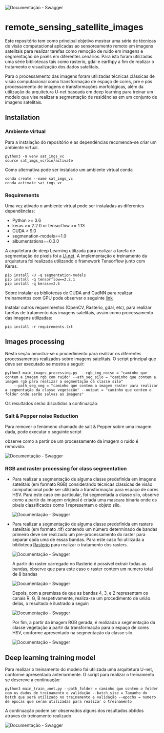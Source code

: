 ![Documentação - Swagger](docs/readme/images/logo_senai.png)

# remote_sensing_satellite_images

Este repositório tem como principal objetivo mostrar uma série de técnicas de visão computacional aplicadas ao sensoreamento remoto em imagens satelitais para realizar tarefas como remoção de ruido em imagens e segmentação de pixels em diferentes cenários. Para isto foram utilizadas uma série bibliotecas tais como rasterio, gdal e earthpy a fim de realizar o tratamento e visualização dos dados satelitais.  

Para o processamento das imagens foram utilizadas técnicas clássicas de visão computacional como transformação de espaço de cores, pre e pós processamento de imagens e transformações morfológicas, além da utilização da arquitetura U-net baseada em deep learning para treinar um modelo que vise realizar a segmentação de residências em um conjunto de imagens satelitais.

## Installation

### Ambiente virtual
Para a instalação do repositório e as dependências recomenda-se criar um ambiente virtual. 

```
python3 -m venv sat_imgs_vc
source sat_imgs_vc/bin/activate
```
Como alternativa pode ser instalado um ambiente virtual conda 

```
conda create --name sat_imgs_vc
conda activate sat_imgs_vc
```
### Requirements
Uma vez ativado o ambiente virtual pode ser instaladas as diferentes dependências:  

  - Python >= 3.6
  - keras >= 2.2.0 or tensorflow >= 1.13
  - CUDA > 9.0
  - segmenation-models==1.0
  - albumentations==0.3.0 

A arquitetura de deep Learning  utilizada para realizar a tarefa de segmentação de pixels foi a [U-net](https://arxiv.org/abs/1505.04597). A implementação e treinamento da arquitetura foi realizada utilizando
o framework Tensorflow junto com Keras. 

```
pip install -U -q segmentation-models
pip install -q tensorflow==2.2.1
pip install -q keras==2.5
```
Sobre instalar as bibliotecas de CUDA and CudNN para realizar treinamentos com GPU pode observar o seguinte [link](https://santhoshpkumar.github.io/Cuda-Install-and-Setup/)
 

Instalar outros requerimentos (OpenCV, Rasterio, gdal, etc), para realizar tarefas de tratamento das imagens satelitais, assim como processamento das imagens utilizadas: 

```
pip install -r requirements.txt
```
## Images processing
Nesta seção amostra-se o procedimento para realizar os diferentes processamentos realizados sobre imagens satelitais. 
O script principal que deve ser executado se mostra a seguir: 

```
python3 main_images_processing.py  --rgb_img_noise = "caminho que contem a imagem rgb com ruido" --ath_seg_silo = "caminho que contem a imagem rgb para realizar a segmentação da classe silo"
    --path_seg_veg = "caminho que contem a imagem raster para realizar a segmentação da classe vegetação" --output = "caminho que contem o folder onde serão salvas as imagens"
```

Os resultados serão discutidos a continuação:

### Salt & Pepper noise Reduction

Para remover o fenómeno chamado de salt & Pepper sobre uma imagem dada, pode executar o seguinte script


observe como a partir de um processamento da imagem o ruído é removido. 

![Documentação - Swagger](docs/readme/images/img_ruido_sp.png)

### RGB and raster processing for class segmentation

- Para realizar a segmentação de alguma classe predefinida em imagens satelitais (em formato RGB) considerando técnicas classicas de visão computacional pode ser utilizada a transformação para espaço de cores HSV. Para este caso em particular, foi segmentada a classe silo, observe como a partir da imagem original é criada uma mascara binaria onde os pixels classificados como 1 representam o objeto silo.

  ![Documentação - Swagger](docs/readme/images/seg_silo.png)

- Para realizar a segmentação de alguma classe predefinida em rasters satelitais (em formato .tif) contendo um número determinado de bandas primeiro deve ser realizado um pre-processamento do raster para separar cada uma de essas bandas. Para este caso foi utilizada a biblioteca [Rasterio](https://rasterio.readthedocs.io/en/stable/) para realizar o tratamento dos rasters.  

  ![Documentação - Swagger](docs/readme/images/raster_io_images.png)

  A partir do raster carregado no Rasterio é possível extrair todas as bandas, observe que para este caso o raster contem um numero total de 8 bandas

  ![Documentação - Swagger](docs/readme/images/divisao_raster_bandas.png)

  Depois, com a premissa de que as bandas 4, 3, e 2 representam os canais R, G, B respetivamente, realiza-se um procedimento de união delas, o resultado é ilustrado a seguir: 

   ![Documentação - Swagger](docs/readme/images/raster_to_rgb.png)

  Por fim, a partir da imagem RGB gerada, é realizada a segmentação da classe vegetação a partir da transformação para o espaço de cores HSV, conforme apresentado na segmentação da classe silo.

  ![Documentação - Swagger](docs/readme/images/seg_veg.png)

## Deep learning training model

Para realizar o treinamento do modelo foi utilizada uma arquitetura U-net, conforme apresentado anteriormente. O script para realizar o treinamento se descreve a continuação: 

```
python3 main_train_unet.py --path_folder = caminho que contem o folder com os dados de treinamento e validação --batch_size = Tamanho do batch que será utilizado no treinamento e validação --epochs = numero de épocas que seram utilizadas para realizar o treinamento
```
A continuação podem ser observados alguns dos resultados obtidos atraves do treinamento realizado

![Documentação - Swagger](docs/readme/images/treinamento_unet_results.png)
  








